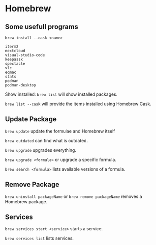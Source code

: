 # Homebrew

## Some usefull programs
```
brew install --cask <name>

iterm2
nextcloud
visual-studio-code
keepassx
spectacle
vlc
eqmac
stats
podman
podman-desktop
```


Show installed:
```brew list``` will show installed packages.

```brew list --cask``` will provide the items installed using Homebrew Cask.

## Update Package
```brew update``` update the formulae and Homebrew itself

```brew outdated``` can find what is outdated.

```brew upgrade``` upgrades everything.

```brew upgrade <formula>``` or upgrade a specific formula.

```brew search <formula>``` lists available versions of a formula.

## Remove Package
```brew uninstall packageName``` or ```brew remove packageName``` removes a Homebrew package.

## Services
```brew services start <service>``` starts a service.

```brew services list``` lists services.



